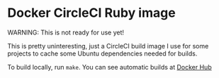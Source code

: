 # Docker CircleCI Ruby image

WARNING: This is not ready for use yet!

This is pretty uninteresting, just a CircleCI build image I use for some projects to cache some Ubuntu dependencies needed for builds.

To build locally, run `make`.  You can see automatic builds at
[Docker Hub](https://hub.docker.com/repository/docker/apiology/circleci-ruby)
